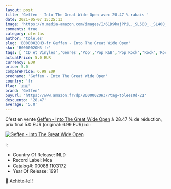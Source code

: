 ```yaml
---
layout: post
title: 'Geffen - Into The Great Wide Open avec 28.47 % rabais '
date: 2021-05-07 15:25:13
image: 'https://m.media-amazon.com/images/I/61D9kajPPiL._SL500_._SL400_.jpg'
comments: true
category: ofertas
author: 'tole.es'
slug: 'B000002OH3-fr Geffen - Into The Great Wide Open'
sku: 'B000002OH3-fr'
tags: [ 'CD et Vinyles','Genres','Pop','Pop R&B','Pop Rock','Rock','Rock n Roll','Rock rétro','geffen', ]
actualPrice: 5.0 EUR
currency: EUR
price: 5.0
comparePrice: 6.99 EUR
prodname: 'Geffen - Into The Great Wide Open'
country: 'fr'
flag: '🇫🇷'
brand: 'Geffen'
buyurl: 'https://www.amazon.fr/dp/B000002OH3/?tag=tolees0d-21'
descuento: '28.47'
average: '5.0'
---
```


C'est en vente [Geffen - Into The Great Wide Open](https://www.amazon.fr/dp/B000002OH3/?tag=tolees0d-21)  à  28.47 % de réduction, prix final  5.0 EUR (original: 6.99 EUR) ici:

[![Geffen - Into The Great Wide Open](https://m.media-amazon.com/images/I/61D9kajPPiL._SL500_._SL400_.jpg)](https://www.amazon.fr/dp/B000002OH3/?tag=tolees0d-21)

ℹ️:

- Country Of Release: NLD
- Record Label: Mca
- Catalog#: 00088 1103172
- Year Of Release: 1991

[🛒 Achète-le!!](https://www.amazon.fr/dp/B000002OH3/?tag=tolees0d-21)
